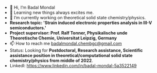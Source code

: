 - 👋 Hi, I’m Badal Mondal
- 👀 Learning new things always excites me.
- 🌱 I’m currently working on theoretical solid state chemistry/physics.
- **Research topic: 'Strain induced electronic properties analysis in III-V semiconductors.'**
- **Project supervisor: Prof. Ralf Tonner, Physikalische unde Theoretische Chemie, Universitat Leipzig, Germany**
- 📫 How to reach me badalmondal.chembgc@gmail.com
- Status: Looking for **Postdoctoral, Research assistance, Scientific assistance position in theoretical/computational solid state chemistry/physics from middle of 2022**.
- Linkedl: https://www.linkedin.com/in/badal-mondal-5a3522149

<!---
bmondal94/bmondal94 is a ✨ special ✨ repository because its `README.md` (this file) appears on your GitHub profile.
You can click the Preview link to take a look at your changes.
--->
